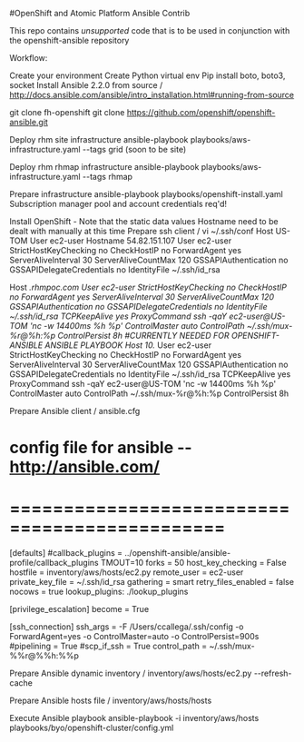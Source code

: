 #OpenShift and Atomic Platform Ansible Contrib

This repo contains *unsupported* code that is to be used in conjunction with
the openshift-ansible repository

Workflow:

Create your environment
  Create Python virtual env
  Pip install boto, boto3, socket
  Install Ansible 2.2.0 from source / http://docs.ansible.com/ansible/intro_installation.html#running-from-source

  git clone fh-openshift
  git clone https://github.com/openshift/openshift-ansible.git

Deploy rhm site infrastructure
  ansible-playbook playbooks/aws-infrastructure.yaml --tags grid (soon to be site)

Deploy rhm rhmap infrastructure
  ansible-playbook playbooks/aws-infrastructure.yaml --tags rhmap

Prepare infrastructure
  ansible-playbook playbooks/openshift-install.yaml
  Subscription manager pool and account credentials req'd!

Install OpenShift - Note that the static data values Hostname need to be dealt with manually at this time
  Prepare ssh client / vi ~/.ssh/conf
Host US-TOM
     User                       ec2-user
     Hostname                   54.82.151.107
     User                       ec2-user
     StrictHostKeyChecking      no
     CheckHostIP                no
     ForwardAgent               yes
     ServerAliveInterval        30
     ServerAliveCountMax        120
     GSSAPIAuthentication       no
     GSSAPIDelegateCredentials  no
     IdentityFile               ~/.ssh/id_rsa

Host *.rhmpoc.com
     User                       ec2-user
     StrictHostKeyChecking      no
     CheckHostIP                no
     ForwardAgent               yes
     ServerAliveInterval        30
     ServerAliveCountMax        120
     GSSAPIAuthentication       no
     GSSAPIDelegateCredentials  no
     IdentityFile               ~/.ssh/id_rsa
     TCPKeepAlive           yes
     ProxyCommand           ssh -qaY ec2-user@US-TOM 'nc -w 14400ms %h %p'
     ControlMaster          auto
     ControlPath            ~/.ssh/mux-%r@%h:%p
     ControlPersist         8h
#CURRENTLY NEEDED FOR OPENSHIFT-ANSIBLE ANSIBLE PLAYBOOK
Host 10.*
     User                       ec2-user
     StrictHostKeyChecking      no
     CheckHostIP                no
     ForwardAgent               yes
     ServerAliveInterval        30
     ServerAliveCountMax        120
     GSSAPIAuthentication       no
     GSSAPIDelegateCredentials  no
     IdentityFile               ~/.ssh/id_rsa
     TCPKeepAlive           yes
     ProxyCommand           ssh -qaY ec2-user@US-TOM 'nc -w 14400ms %h %p'
     ControlMaster          auto
     ControlPath            ~/.ssh/mux-%r@%h:%p
     ControlPersist         8h


  Prepare Ansible client / ansible.cfg
# config file for ansible -- http://ansible.com/
# ==============================================
[defaults]
#callback_plugins = ../openshift-ansible/ansible-profile/callback_plugins
TMOUT=10
forks = 50
host_key_checking = False
hostfile = inventory/aws/hosts/ec2.py
remote_user = ec2-user
private_key_file = ~/.ssh/id_rsa
gathering = smart
retry_files_enabled = false
nocows = true
lookup_plugins: ./lookup_plugins

[privilege_escalation]
become = True

[ssh_connection]
ssh_args = -F /Users/ccallega/.ssh/config -o ForwardAgent=yes -o ControlMaster=auto -o ControlPersist=900s
#pipelining = True
#scp_if_ssh = True
control_path = ~/.ssh/mux-%%r@%%h:%%p


  Prepare Ansible dynamic inventory / inventory/aws/hosts/ec2.py --refresh-cache

  Prepare Ansible hosts file / inventory/aws/hosts/hosts

  Execute Ansible playbook
  ansible-playbook -i inventory/aws/hosts playbooks/byo/openshift-cluster/config.yml
